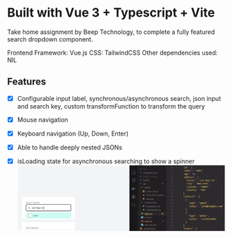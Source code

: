 # Built with Vue 3 + Typescript + Vite

Take home assignment by Beep Technology, to complete a fully featured search dropdown component.

Frontend Framework: Vue.js
CSS: TailwindCSS
Other dependencies used: NIL

## Features

- [x] Configurable input label, synchronous/asynchronous search, json input and search key, custom transformFunction to transform the query
- [x] Mouse navigation
- [x] Keyboard navigation (Up, Down, Enter)
- [x] Able to handle deeply nested JSONs
- [x] isLoading state for asynchronous searching to show a spinner
![Search through deeply nested JSONs](image.png)


